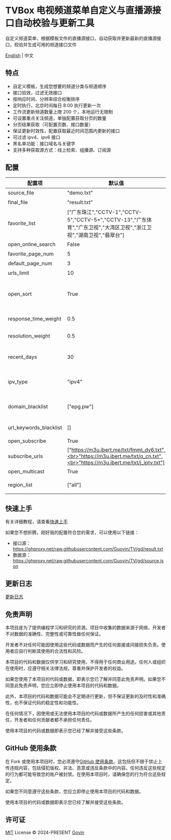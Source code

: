 # TVBox 电视频道菜单自定义与直播源接口自动校验与更新工具

自定义频道菜单，根据模板文件的直播源接口，自动获取并更新最新的直播源接口，校验并生成可用的频道接口文件

[English](./README-EN.md) | 中文

## 特点

- 自定义模板，生成您想要的频道分类与频道顺序
- 接口验效，过滤无效接口
- 按响应时间、分辨率综合权衡排序
- 定时执行，北京时间每日 8:00 执行更新一次
- 工作流更新频道数量上限 200 个，本地运行无限制
- 可设置重点关注频道，单独配置获取分页的数量
- 分页结果获取（可配置页数、接口数量）
- 保证更新时效性，配置获取最近时间范围内更新的接口
- 可过滤 ipv4、ipv6 接口
- 黑名单功能：接口域名与关键字
- 支持多种获取源方式：线上检索、组播源、订阅源

## 配置

| 配置项                 | 默认值                                                                                                                      | 描述                                                                 |
| ---------------------- | --------------------------------------------------------------------------------------------------------------------------- | -------------------------------------------------------------------- |
| source_file            | "demo.txt"                                                                                                                  | 模板文件名称                                                         |
| final_file             | "result.txt"                                                                                                                | 生成文件名称                                                         |
| favorite_list          | ["广东珠江","CCTV-1","CCTV-5","CCTV-5+","CCTV-13","广东体育","广东卫视","大湾区卫视","浙江卫视","湖南卫视","翡翠台"]        | 关注频道名称列表（仅用于与常规频道区分，自定义获取分页数量）         |
| open_online_search     | False                                                                                                                       | 开启线上检索源功能                                                   |
| favorite_page_num      | 5                                                                                                                           | 关注频道获取分页数量                                                 |
| default_page_num       | 3                                                                                                                           | 常规频道获取分页数量                                                 |
| urls_limit             | 10                                                                                                                          | 单个频道接口数量                                                     |
| open_sort              | True                                                                                                                        | 开启排序功能（响应速度、日期、分辨率），若更执行时间较长可关闭此功能 |
| response_time_weight   | 0.5                                                                                                                         | 响应时间权重值（所有权重值总和应为 1）                               |
| resolution_weight      | 0.5                                                                                                                         | 分辨率权重值 （所有权重值总和应为 1）                                |
| recent_days            | 30                                                                                                                          | 获取最近时间范围内更新的接口（单位天），适当减小可避免出现匹配问题   |
| ipv_type               | "ipv4"                                                                                                                      | 生成结果中接口的类型，可选值："ipv4"、"ipv6"、"all"                  |
| domain_blacklist       | ["epg.pw"]                                                                                                                  | 接口域名黑名单，用于过滤低质量含广告类域名的接口                     |
| url_keywords_blacklist | []                                                                                                                          | 接口关键字黑名单，用于过滤含特定字符的接口                           |
| open_subscribe         | True                                                                                                                        | 开启订阅源功能                                                       |
| subscribe_urls         | ["https://m3u.ibert.me/txt/fmml_dv6.txt",<br>"https://m3u.ibert.me/txt/o_cn.txt",<br>"https://m3u.ibert.me/txt/j_iptv.txt"] | 订阅源列表                                                           |
| open_multicast         | True                                                                                                                        | 开启组播源功能                                                       |
| region_list            | ["all"]                                                                                                                     | 组播源地区列表，[更多地区](./fofa_map.py)，"all"表示所有地区         |

## 快速上手

有关详细教程，请查看[快速上手](./docs/tutorial.md)

如果您不想折腾，刚好我的配置符合您的需求，可以使用以下链接：

- 接口源：https://ghproxy.net/raw.githubusercontent.com/Guovin/TV/gd/result.txt
- 数据源：https://ghproxy.net/raw.githubusercontent.com/Guovin/TV/gd/source.json

## 更新日志

[更新日志](./CHANGELOG.md)

## 免责声明

本项目是为了提供编程学习和研究的资源。项目中收集的数据来源于网络，开发者不对数据的准确性、完整性或可靠性做任何保证。

开发者不对任何可能因使用这些代码或数据而产生的任何直接或间接损失负责。使用者应自行判断其使用的合法性和风险。

本项目的代码和数据仅供学习和研究使用，不得用于任何商业用途。任何人或组织在使用时，应遵守相关法律法规，尊重并保护开发者的权益。

如果您使用了本项目的代码或数据，即表示您已了解并同意此免责声明。如果您不同意此免责声明，您应立即停止使用本项目的代码和数据。

此外，本项目的代码和数据可能会不定期进行更新，但不保证更新的及时性和准确性，也不保证代码的稳定性和功能性。

在任何情况下，因使用或无法使用本项目的代码或数据所产生的任何损害或其他责任，开发者和任何贡献者都不承担任何责任。

使用本项目的代码或数据即表示您已经了解并接受这些条款。

## GitHub 使用条款

在 Fork 或使用本项目时，您必须遵守[GitHub 使用条款](https://docs.github.com/cn/github/site-policy/github-terms-of-service)。这包括但不限于禁止上传违规内容，包括侵犯版权、非法、恶意或违反条款中的内容。任何违反这些规定的行为都可能导致您的账户被封禁。在使用本项目时，请确保您的行为符合这些规定。

如果您不同意遵守这些条款，您应立即停止使用本项目的代码和数据。

使用本项目的代码或数据即表示您已经了解并接受这些条款。

## 许可证

[MIT](./LICENSE) License &copy; 2024-PRESENT [Govin](https://github.com/guovin)

